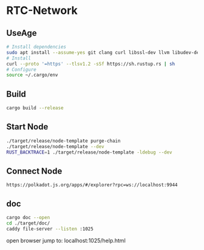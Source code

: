 # RTC-Network

## UseAge

```bash
# Install dependencies
sudo apt install --assume-yes git clang curl libssl-dev llvm libudev-dev make protobuf-compiler
# Install
curl --proto '=https' --tlsv1.2 -sSf https://sh.rustup.rs | sh
# Configure
source ~/.cargo/env
```

## Build

```bash
cargo build --release
```

## Start Node

```bash
./target/release/node-template purge-chain
./target/release/node-template --dev
RUST_BACKTRACE=1 ./target/release/node-template -ldebug --dev
```

## Connect Node

`https://polkadot.js.org/apps/#/explorer?rpc=ws://localhost:9944`

## doc

```bash
cargo doc --open
cd ./target/doc/
caddy file-server --listen :1025
```

open browser jump to: localhost:1025/help.html
